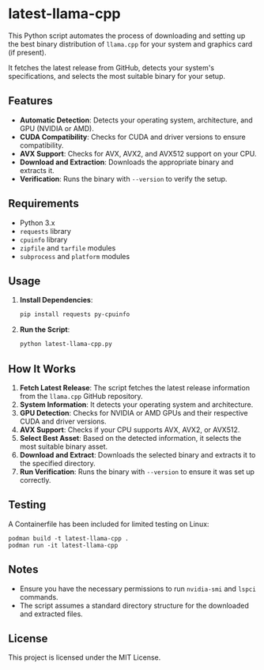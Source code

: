 # latest-llama-cpp

This Python script automates the process of downloading and setting up the best binary distribution of `llama.cpp` for your system and graphics card (if present).

It fetches the latest release from GitHub, detects your system's specifications, and selects the most suitable binary for your setup.

## Features

- **Automatic Detection**: Detects your operating system, architecture, and GPU (NVIDIA or AMD).
- **CUDA Compatibility**: Checks for CUDA and driver versions to ensure compatibility.
- **AVX Support**: Checks for AVX, AVX2, and AVX512 support on your CPU.
- **Download and Extraction**: Downloads the appropriate binary and extracts it.
- **Verification**: Runs the binary with `--version` to verify the setup.

## Requirements

- Python 3.x
- `requests` library
- `cpuinfo` library
- `zipfile` and `tarfile` modules
- `subprocess` and `platform` modules

## Usage

1. **Install Dependencies**:
    ```bash
    pip install requests py-cpuinfo
    ```

2. **Run the Script**:
    ```bash
    python latest-llama-cpp.py
    ```

## How It Works

1. **Fetch Latest Release**: The script fetches the latest release information from the `llama.cpp` GitHub repository.
2. **System Information**: It detects your operating system and architecture.
3. **GPU Detection**: Checks for NVIDIA or AMD GPUs and their respective CUDA and driver versions.
4. **AVX Support**: Checks if your CPU supports AVX, AVX2, or AVX512.
5. **Select Best Asset**: Based on the detected information, it selects the most suitable binary asset.
6. **Download and Extract**: Downloads the selected binary and extracts it to the specified directory.
7. **Run Verification**: Runs the binary with `--version` to ensure it was set up correctly.

## Testing

A Containerfile has been included for limited testing on Linux:

```
podman build -t latest-llama-cpp .
podman run -it latest-llama-cpp
```

## Notes

- Ensure you have the necessary permissions to run `nvidia-smi` and `lspci` commands.
- The script assumes a standard directory structure for the downloaded and extracted files.

## License

This project is licensed under the MIT License.

